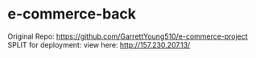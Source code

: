 # e-commerce-back
Original Repo: https://github.com/GarrettYoung510/e-commerce-project SPLIT for deployment: view here: http://157.230.207.13/
